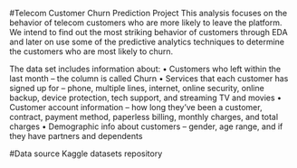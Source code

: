#Telecom Customer Churn Prediction Project
This analysis focuses on the behavior of telecom customers who are more likely to leave the platform. 
We intend to find out the most striking behavior of customers through EDA and later on use some of the predictive analytics techniques to determine the customers who are most likely to churn.

The data set includes information about:
•	Customers who left within the last month – the column is called Churn
•	Services that each customer has signed up for – phone, multiple lines, internet, online security, online backup, device protection, tech support, and streaming TV and movies
•	Customer account information – how long they’ve been a customer, contract, payment method, paperless billing, monthly charges, and total charges
•	Demographic info about customers – gender, age range, and if they have partners and dependents       

#Data source
Kaggle datasets repository



